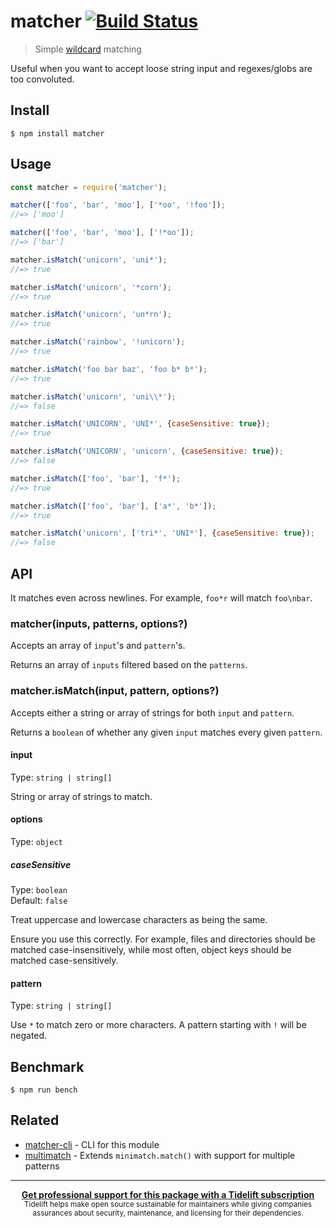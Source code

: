 # matcher [![Build Status](https://travis-ci.org/sindresorhus/matcher.svg?branch=master)](https://travis-ci.org/sindresorhus/matcher)

> Simple [wildcard](https://en.wikipedia.org/wiki/Wildcard_character) matching

Useful when you want to accept loose string input and regexes/globs are too convoluted.

## Install

```
$ npm install matcher
```

## Usage

```js
const matcher = require('matcher');

matcher(['foo', 'bar', 'moo'], ['*oo', '!foo']);
//=> ['moo']

matcher(['foo', 'bar', 'moo'], ['!*oo']);
//=> ['bar']

matcher.isMatch('unicorn', 'uni*');
//=> true

matcher.isMatch('unicorn', '*corn');
//=> true

matcher.isMatch('unicorn', 'un*rn');
//=> true

matcher.isMatch('rainbow', '!unicorn');
//=> true

matcher.isMatch('foo bar baz', 'foo b* b*');
//=> true

matcher.isMatch('unicorn', 'uni\\*');
//=> false

matcher.isMatch('UNICORN', 'UNI*', {caseSensitive: true});
//=> true

matcher.isMatch('UNICORN', 'unicorn', {caseSensitive: true});
//=> false

matcher.isMatch(['foo', 'bar'], 'f*');
//=> true

matcher.isMatch(['foo', 'bar'], ['a*', 'b*']);
//=> true

matcher.isMatch('unicorn', ['tri*', 'UNI*'], {caseSensitive: true});
//=> false
```

## API

It matches even across newlines. For example, `foo*r` will match `foo\nbar`.

### matcher(inputs, patterns, options?)

Accepts an array of `input`'s and `pattern`'s.

Returns an array of `inputs` filtered based on the `patterns`.

### matcher.isMatch(input, pattern, options?)

Accepts either a string or array of strings for both `input` and `pattern`.

Returns a `boolean` of whether any given `input` matches every given `pattern`.

#### input

Type: `string | string[]`

String or array of strings to match.

#### options

Type: `object`

##### caseSensitive

Type: `boolean`\
Default: `false`

Treat uppercase and lowercase characters as being the same.

Ensure you use this correctly. For example, files and directories should be matched case-insensitively, while most often, object keys should be matched case-sensitively.

#### pattern

Type: `string | string[]`

Use `*` to match zero or more characters. A pattern starting with `!` will be negated.

## Benchmark

```
$ npm run bench
```

## Related

- [matcher-cli](https://github.com/sindresorhus/matcher-cli) - CLI for this module
- [multimatch](https://github.com/sindresorhus/multimatch) - Extends `minimatch.match()` with support for multiple patterns

---

<div align="center">
	<b>
		<a href="https://tidelift.com/subscription/pkg/npm-matcher?utm_source=npm-matcher&utm_medium=referral&utm_campaign=readme">Get professional support for this package with a Tidelift subscription</a>
	</b>
	<br>
	<sub>
		Tidelift helps make open source sustainable for maintainers while giving companies<br>assurances about security, maintenance, and licensing for their dependencies.
	</sub>
</div>
